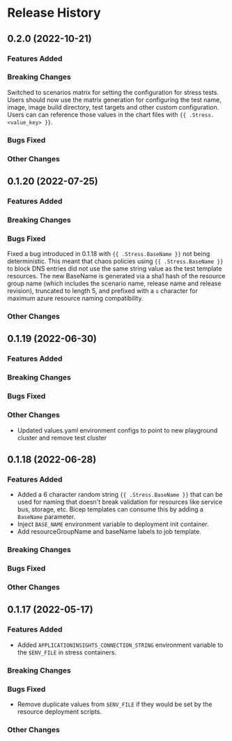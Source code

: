 # Release History

## 0.2.0 (2022-10-21)

### Features Added

### Breaking Changes

Switched to scenarios matrix for setting the configuration for stress tests. Users should now use the matrix generation for configuring the test name, image, image build directory, test targets and other custom configuration. Users can can reference those values in the chart files with `{{ .Stress.<value_key> }}`.

### Bugs Fixed

### Other Changes

## 0.1.20 (2022-07-25)

### Features Added

### Breaking Changes

### Bugs Fixed

Fixed a bug introduced in 0.1.18 with `{{ .Stress.BaseName }}` not being deterministic. This meant that chaos policies using `{{ .Stress.BaseName }}` to block DNS entries did not use the same string value as the test template resources. The new BaseName is generated via a sha1 hash of the resource group name (which includes the scenario name, release name and release revision), truncated to length 5, and prefixed with a `s` character for maximum azure resource naming compatibility.

### Other Changes

## 0.1.19 (2022-06-30)

### Features Added

### Breaking Changes

### Bugs Fixed

### Other Changes

* Updated values.yaml environment configs to point to new playground cluster and remove test cluster

## 0.1.18 (2022-06-28)

### Features Added

* Added a 6 character random string `{{ .Stress.BaseName }}` that can be used for naming that doesn't break
  validation for resources like service bus, storage, etc. Bicep templates can consume this by adding a `BaseName`
  parameter.
* Inject `BASE_NAME` environment variable to deployment init container.
* Add resourceGroupName and baseName labels to job template.

### Breaking Changes

### Bugs Fixed

### Other Changes

## 0.1.17 (2022-05-17)

### Features Added

* Added `APPLICATIONINSIGHTS_CONNECTION_STRING` environment variable to the `$ENV_FILE` in stress containers.

### Breaking Changes

### Bugs Fixed

* Remove duplicate values from `$ENV_FILE` if they would be set by the resource deployment scripts.

### Other Changes